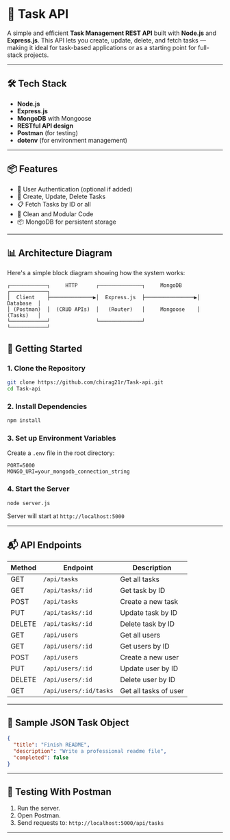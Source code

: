 
# 🧠 Task API

A simple and efficient **Task Management REST API** built with **Node.js** and **Express.js**. This API lets you create, update, delete, and fetch tasks — making it ideal for task-based applications or as a starting point for full-stack projects.

---

## 🛠️ Tech Stack

- **Node.js**
- **Express.js**
- **MongoDB** with Mongoose
- **RESTful API design**
- **Postman** (for testing)
- **dotenv** (for environment management)

---

## 📦 Features

- 🔐 User Authentication (optional if added)
- 📝 Create, Update, Delete Tasks
- 📋 Fetch Tasks by ID or all
- 🧹 Clean and Modular Code
- 📦 MongoDB for persistent storage

---

## 📊 Architecture Diagram

Here's a simple block diagram showing how the system works:

```
┌────────────┐     HTTP      ┌──────────────┐     MongoDB     ┌────────────┐
│  Client    ├──────────────▶│  Express.js  ├────────────────▶│  Database  │
│ (Postman)  │  (CRUD APIs)  │   (Router)   │     Mongoose    │  (Tasks)   │
└────────────┘               └──────────────┘                 └────────────┘
```


## 🚀 Getting Started

### 1. Clone the Repository

```bash
git clone https://github.com/chirag21r/Task-api.git
cd Task-api
```

### 2. Install Dependencies

```bash
npm install
```

### 3. Set up Environment Variables

Create a `.env` file in the root directory:

```env
PORT=5000
MONGO_URI=your_mongodb_connection_string
```

### 4. Start the Server

```bash
node server.js
```

Server will start at `http://localhost:5000`

---

## 📬 API Endpoints

| Method | Endpoint           | Description           |
|--------|--------------------|-----------------------|
| GET    | `/api/tasks`       | Get all tasks         |
| GET    | `/api/tasks/:id`   | Get task by ID        |
| POST   | `/api/tasks`       | Create a new task     |
| PUT    | `/api/tasks/:id`   | Update task by ID     |
| DELETE | `/api/tasks/:id`   | Delete task by ID     |
| GET    | `/api/users`       | Get all users         |
| GET    | `/api/users/:id`   | Get users by ID       |
| POST   | `/api/users`       | Create a new user     |
| PUT    | `/api/users/:id`   | Update user by ID     |
| DELETE | `/api/users/:id`   | Delete user by ID     |
| GET   | `/api/users/:id/tasks` | Get all tasks of user |



---

## 🔁 Sample JSON Task Object

```json
{
  "title": "Finish README",
  "description": "Write a professional readme file",
  "completed": false
}
```

---

## 🧪 Testing With Postman

1. Run the server.
2. Open Postman.
3. Send requests to: `http://localhost:5000/api/tasks`

---



